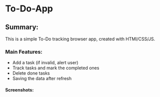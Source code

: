 # To-Do-App

## Summary:

This is a simple To-Do tracking browser app, created with HTMl/CSS/JS.

### Main Features:

-   Add a task (if invalid, alert user)
-   Track tasks and mark the completed ones
-   Delete done tasks
-   Saving the data after refresh

#### Screenshots:

